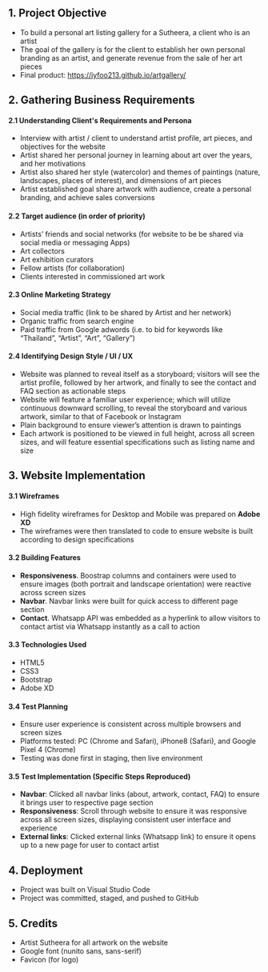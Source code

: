## 1. Project Objective

-	To build a personal art listing gallery for a Sutheera, a client who is an artist 
-	The goal of the gallery is for the client to establish her own personal branding as an artist, and generate revenue from the sale of her art pieces
- Final product: https://jyfoo213.github.io/artgallery/

## 2. Gathering Business Requirements
#### 2.1 Understanding Client's Requirements and Persona

-	Interview with artist / client to understand artist profile, art pieces, and objectives for the website
-	Artist shared her personal journey in learning about art over the years, and her motivations
-	Artist also shared her style (watercolor) and themes of paintings (nature, landscapes, places of interest), and dimensions of art pieces
-	Artist established goal share artwork with audience, create a personal branding, and achieve sales conversions

#### 2.2 Target audience (in order of priority)
-	Artists’ friends and social networks (for website to be be shared via social media or messaging Apps)
-	Art collectors
-	Art exhibition curators
-	Fellow artists (for collaboration)
-	Clients interested in commissioned art work

#### 2.3 Online Marketing Strategy
-	Social media traffic (link to be shared by Artist and her network)
-	Organic traffic from search engine
-	Paid traffic from Google adwords (i.e. to bid for keywords like “Thailand”, “Artist”, “Art”, “Gallery”)

#### 2.4 Identifying Design Style / UI / UX 
-	Website was planned to reveal itself as a storyboard; visitors will see the artist profile, followed by her artwork, and finally to see the contact and FAQ section as actionable steps
-	Website will feature a familiar user experience; which will utilize continuous downward scrolling, to reveal the storyboard and various artwork, similar to that of Facebook or Instagram
-	Plain background to ensure viewer’s attention is drawn to paintings
-	Each artwork is positioned to be viewed in full height, across all screen sizes, and will feature essential specifications such as listing name and size

## 3. Website Implementation 
#### 3.1 Wireframes
-	High fidelity wireframes for Desktop and Mobile was prepared on **Adobe XD**
-	The wireframes were then translated to code to ensure website is built according to design specifications

#### 3.2 Building Features
-	**Responsiveness**. Boostrap columns and containers were used to ensure images (both portrait and landscape orientation) were reactive across screen sizes
-	**Navbar**. Navbar links were built for quick access to different page section
-	**Contact**. Whatsapp API was embedded as a hyperlink to allow visitors to contact artist via Whatsapp instantly as a call to action

#### 3.3 Technologies Used
-	HTML5
-	CSS3
-	Bootstrap
-	Adobe XD

#### 3.4 Test Planning
-	Ensure user experience is consistent across multiple browsers and screen sizes
-	Platforms tested: PC (Chrome and Safari), iPhone8 (Safari), and Google Pixel 4 (Chrome)
-	Testing was done first in staging, then live environment

#### 3.5 Test Implementation (Specific Steps Reproduced)
-	**Navbar**: Clicked all navbar links (about, artwork, contact, FAQ) to ensure it brings user to respective page section
-	**Responsiveness**: Scroll through website to ensure it was responsive across all screen sizes, displaying consistent user interface and experience
-	**External links**: Clicked external links (Whatsapp link) to ensure it opens up to a new page for user to contact artist

## 4. Deployment
-	Project was built on Visual Studio Code
-	Project was committed, staged, and pushed to GitHub

## 5. Credits
-	Artist Sutheera for all artwork on the website
-	Google font (nunito sans, sans-serif)
-	Favicon (for logo)

